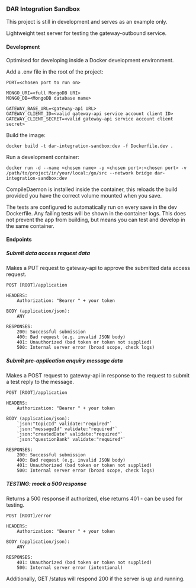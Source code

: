 ### DAR Integration Sandbox

This project is still in development and serves as an example only.

Lightweight test server for testing the gateway-outbound service.

#### Development

Optimised for developing inside a Docker development environment.

Add a .env file in the root of the project:

```
PORT=<chosen port to run on>

MONGO_URI=<full MongoDB URI>
MONGO_DB=<MongoDB database name>

GATEWAY_BASE_URL=<gateway-api URL>
GATEWAY_CLIENT_ID=<valid gateway-api service account client ID>
GATEWAY_CLIENT_SECRET=<valid gateway-api service account client secret>
```

Build the image:

```
docker build -t dar-integration-sandbox:dev -f Dockerfile.dev .
```

Run a development container:

```
docker run -d --name <chosen name> -p <chosen port>:<chosen port> -v /path/to/project/in/your/local:/go/src --network bridge dar-integration-sandbox:dev
```

CompileDaemon is installed inside the container, this reloads the build provided you have the correct volume mounted when you save.

The tests are configured to automatically run on every save in the dev Dockerfile. Any failing tests will be shown in the container logs. This does not prevent the app from building, but means you can test and develop in the same container.

#### Endpoints

##### Submit data access request data

Makes a PUT request to gateway-api to approve the submitted data access request.

```
POST [ROOT]/application

HEADERS:
    Authorization: "Bearer " + your token

BODY (application/json):
    ANY

RESPONSES:
    200: Successful submission
    400: Bad request (e.g. invalid JSON body)
    401: Unauthorized (bad token or token not supplied)
    500: Internal server error (broad scope, check logs)
```

##### Submit pre-application enquiry message data

Makes a POST request to gateway-api in response to the request to submit a test reply to the message.

```
POST [ROOT]/application

HEADERS:
    Authorization: "Bearer " + your token

BODY (application/json):
    `json:"topicId" validate:"required"`
    `json:"messageId" validate:"required"`
    `json:"createdDate" validate:"required"`
    `json:"questionBank" validate:"required"`

RESPONSES:
    200: Successful submission
    400: Bad request (e.g. invalid JSON body)
    401: Unauthorized (bad token or token not supplied)
    500: Internal server error (broad scope, check logs)

```

##### TESTING: mock a 500 response

Returns a 500 response if authorized, else returns 401 - can be used for testing.

```
POST [ROOT]/error

HEADERS:
    Authorization: "Bearer " + your token

BODY (application/json):
    ANY

RESPONSES:
    401: Unauthorized (bad token or token not supplied)
    500: Internal server error (intentional)

```

Additionally, GET /status will respond 200 if the server is up and running.
